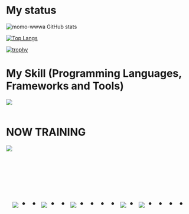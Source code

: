# My status
![momo-wwwa GitHub stats](https://github-readme-stats.vercel.app/api?username=momo-wwwa&show_icons=true&theme=vue-dark)

[![Top Langs](https://github-readme-stats.vercel.app/api/top-langs/?username=momo-wwwa&layout=compact&theme=vue-dark)](https://github.com/anuraghazra/github-readme-stats)

[![trophy](https://github-profile-trophy.vercel.app/?username=momo-wwwa&theme=discord)](https://github.com/ryo-ma/github-profile-trophy)


# My Skill (Programming Languages, Frameworks and Tools)

<img src="https://skillicons.dev/icons?i=html,css,js,c,unity,python,java,typescript,firebase,react,github,vscode,discord,php," /> <br /><br />
  
# NOW TRAINING

<img src="https://skillicons.dev/icons?i=react,firebase,typescript,github" /> <br /><br />


<!-- --------------------------------- :) ---------------------------------- -->

<br><br><br>

<div align="center">
    <h1>
        <img src="https://user-images.githubusercontent.com/44926913/175852850-3fb6c715-1856-41ff-8c1f-94ce3b03b458.gif">・・
        <img src="https://user-images.githubusercontent.com/44926913/175853109-f8850656-6704-4a8a-bee6-9aca154d929b.gif">・・
        <img src="https://user-images.githubusercontent.com/44926913/175853154-5449d974-975e-44a6-ab84-a86031265e40.gif">・・・・
        <img src="https://user-images.githubusercontent.com/44926913/175853109-f8850656-6704-4a8a-bee6-9aca154d929b.gif">・
        <img src="https://user-images.githubusercontent.com/44926913/175853154-5449d974-975e-44a6-ab84-a86031265e40.gif">・・・・
    </h1>
  </div>
<br><br><br>

